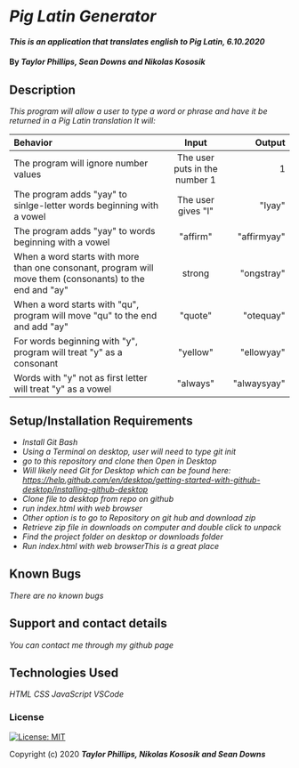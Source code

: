 # _Pig Latin Generator_

#### _This is an application that translates english to Pig Latin, 6.10.2020_

#### By _**Taylor Phillips, Sean Downs and Nikolas Kososik**_

## Description

_This program will allow a user to type a word or phrase and have it be returned in a Pig Latin translation It will:_

| Behavior | Input | Output |
| :--- | :----: | ---: |
| The program will ignore number values | The user puts in the number 1 | 1 |
| The program adds "yay" to sinlge-letter words beginning with a vowel  | The user gives "I"  | "Iyay" |
| The program adds "yay" to words beginning with a vowel  | "affirm"  | "affirmyay" |
| When a word starts with more than one consonant, program will move them (consonants) to the end and "ay"  | strong  | "ongstray"  |
| When a word starts with "qu", program will move "qu" to the end and add "ay"  | "quote" | "otequay" |
| For words beginning with "y",  program will treat "y" as a consonant  | "yellow"  | "ellowyay"  |
| Words with "y" not as first letter will treat "y" as a vowel  | "always"  | "alwaysyay" |


## Setup/Installation Requirements

* _Install Git Bash_
* _Using a Terminal on desktop, user will need to type git init_
* _go to this repository and clone then Open in Desktop_
* _Will likely need Git for Desktop which can be found here: https://help.github.com/en/desktop/getting-started-with-github-desktop/installing-github-desktop_
* _Clone file to desktop from repo on github_
* _run index.html with web browser_
* _Other option is to go to Repository on git hub and download zip_
* _Retrieve zip file in downloads on computer and double click to unpack_
* _Find the project folder on desktop or downloads folder_
* _Run index.html with web browserThis is a great place_

## Known Bugs

_There are no known bugs_

## Support and contact details

_You can contact me through my github page_

## Technologies Used

_HTML_
_CSS_
_JavaScript_
_VSCode_

### License

[![License: MIT](https://img.shields.io/badge/License-MIT-yellow.svg)](https://opensource.org/licenses/MIT)

Copyright (c) 2020 **_Taylor Phillips, Nikolas Kososik and Sean Downs_**
